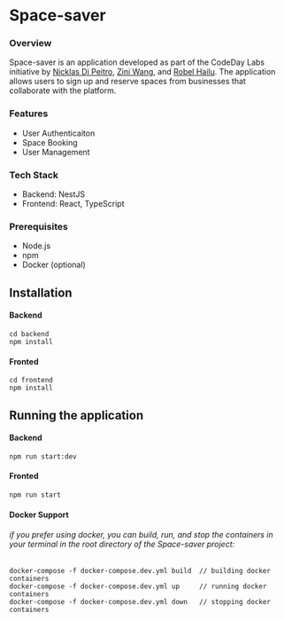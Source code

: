 # Space-saver

### Overview
Space-saver is an application developed as part of the CodeDay Labs initiative by [Nicklas Di Peitro]([url](https://www.linkedin.com/in/nicklasdipietro/)), [Zini Wang]([url](https://www.linkedin.com/in/ziniwang/)), and [Robel Hailu]([url](https://www.linkedin.com/in/robelhailu/)). The application allows users to sign up and reserve spaces from businesses that collaborate with the platform.

### Features
- User Authenticaiton 
- Space Booking
- User Management

### Tech Stack
- Backend: NestJS
- Frontend: React, TypeScript

### Prerequisites
- Node.js
- npm
- Docker (optional)


## Installation

#### Backend 
```
cd backend
npm install
```

#### Fronted
```
cd frontend
npm install
```


## Running the application

#### Backend 
```
npm run start:dev
```

#### Fronted
```
npm run start
```

#### Docker Support
###### if you prefer using docker, you can build, run, and stop the containers in your terminal in the root directory of the Space-saver project:
```
docker-compose -f docker-compose.dev.yml build  // building docker containers
docker-compose -f docker-compose.dev.yml up     // running docker containers
docker-compose -f docker-compose.dev.yml down   // stopping docker containers
```
